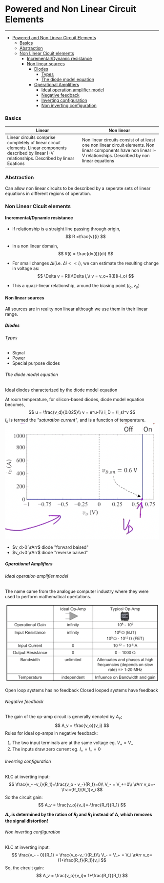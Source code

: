 # Powered and Non Linear Circuit Elements
---
- [Powered and Non Linear Circuit Elements](#powered-and-non-linear-circuit-elements)
    - [Basics](#basics)
    - [Abstraction](#abstraction)
    - [Non Linear Cicuit elements](#non-linear-cicuit-elements)
      - [Incremental/Dynamic resistance](#incrementaldynamic-resistance)
      - [Non linear sources](#non-linear-sources)
        - [Diodes](#diodes)
          - [Types](#types)
          - [The diode model equation](#the-diode-model-equation)
        - [Operational Amplifiers](#operational-amplifiers)
          - [Ideal operation amplifier model](#ideal-operation-amplifier-model)
          - [Negative feedback](#negative-feedback)
          - [Inverting configuration](#inverting-configuration)
          - [Non inverting configuration](#non-inverting-configuration)

### Basics

  
|Linear   | Non linear |
|---|---|
|  Linear circuits comprise completely of linear circuit elements. Linear components described by linear I-V relationships. Described by linear Eqations| Non linear circuits consist of at least one non linear circuit elements.  Non linear components have non linear I-V relationships. Described by non linear equations |

### Abstraction
Can allow non linear circuits to be described by a seperate sets of linear equations in different regions of operation.

### Non Linear Cicuit elements
#### Incremental/Dynamic resistance
- If relationship is a straight line passing through origin, 
$$
R =\frac{v}{i}
$$
- In a non linear domain, 
$$
R(i) = \frac{dv(i)}{di}
$$

- For small changes $\Delta i$(i.e. $\Delta i << i$), we can estimate the resulting change in voltage as:
$$
\Delta v = R(I)\Delta i,\\
v = v_o+R(I)(i-i_o)
$$ 
- This a quazi-linear relationship, around the biasing point ($i_o, v_o$)

#### Non linear sources
All sources are in reality non linear although we use them in their linear range.

##### Diodes
###### Types
- Signal
- Power
- Special purpose diodes

###### The diode model equation
Ideal diodes characterized by the diode model equation

At room temperature, for silicon-based diodes, diode model equation becomes,
$$
u = \frac{v_d}{0.025}\\
v  = e^u-1\\
i_D = (I_s)^v
$$
$I_s$ is termed the *"saturation current"*, and is a function of temperature.
![](/assets/nonLinearElements1.png)

- $v_d>0 \rArr$ diode "forward baised"
- $v_d<0 \rArr$ diode "reverse baised"

##### Operational Amplifiers
###### Ideal operation amplifier model

The name came from the analogue computer industry where they were used to perform mathematical opertations.

![](/assets/nonLinearElements2.png)

Open loop systems has no feedback
Closed looped systems have feedback

###### Negative feedback

The gain of the op-amp circuit is generally denoted by $A_v$;
$$
A_v = \frac{v_o}{v_i}
$$
Rules for ideal op-amps in negative feedback:
1. The two input terminals are at the same voltage eg. $V_+=V_-$
2. The inputs draw zero current eg. $I_+=I_-=0$

###### Inverting configuration

KLC at inverting input:
$$
\frac{v_- -v_i}{R_1}=\frac{v_o - v_-}{R_f}=0\\
V_- = V_+=0\\
\rArr v_o=-\frac{R_f}{R_1}v_i
$$
So the circuit gain:
$$
A_v = \frac{v_o}{v_i}=-\frac{R_f}{R_1}
$$

**$A_v$ is determined by the ration of $R_f$ and $R_1$ instead of A, which removes the signal distortion!**

###### Non inverting configuration

KLC at inverting input:
$$
\frac{v_- - 0}{R_1} = \frac{v_o-v_-}{R_f}\\
V_- = V_+ = V_i
\rArr v_o=(1+\frac{R_f}{R_1})v_i
$$
So, the circuit gain:
$$
A_v = \frac{v_o}{v_i}= 1+\frac{R_f}{R_1}
$$